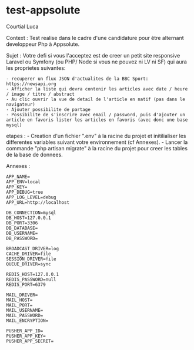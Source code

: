 # test-appsolute

Courtial Luca

Context : Test realise dans le cadre d'une candidature pour être alternant developpeur Php à Appsolute.

Sujet :
	Votre defi si vous l'acceptez est de creer un petit site responsive Laravel ou Symfony (ou PHP/ Node si vous ne pouvez ni LV ni SF) qui aura les proprietes suivantes:

	- recuperer un flux JSON d'actualites de la BBC Sport: https://newsapi.org
	- Afficher la liste qui devra contenir les articles avec date / heure / image / titre / abstract
	- Au clic ouvrir la vue de detail de l'article en natif (pas dans le navigateur)
	- Ajouter possibilite de partage
	- Possibilite de s'inscrire avec email / password, puis d'ajouter un article en favoris lister les articles en favoris (avec donc une base mysql)

etapes :
	- Creation d'un fichier ".env" à la racine du projet et initilialiser les differentes variables suivant votre environnement (cf Annexes).
	- Lancer la commande "php artisan migrate" à la racine du projet pour creer les tables de la base de donnees.

Annexes :

	APP_NAME=
	APP_ENV=local
	APP_KEY=
	APP_DEBUG=true
	APP_LOG_LEVEL=debug
	APP_URL=http://localhost

	DB_CONNECTION=mysql
	DB_HOST=127.0.0.1
	DB_PORT=3306
	DB_DATABASE=
	DB_USERNAME=
	DB_PASSWORD=

	BROADCAST_DRIVER=log
	CACHE_DRIVER=file
	SESSION_DRIVER=file
	QUEUE_DRIVER=sync

	REDIS_HOST=127.0.0.1
	REDIS_PASSWORD=null
	REDIS_PORT=6379

	MAIL_DRIVER=
	MAIL_HOST=
	MAIL_PORT=
	MAIL_USERNAME=
	MAIL_PASSWORD=
	MAIL_ENCRYPTION=

	PUSHER_APP_ID=
	PUSHER_APP_KEY=
	PUSHER_APP_SECRET=